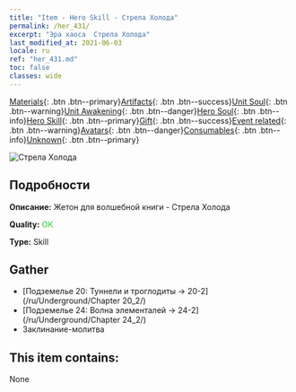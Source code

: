```yaml
---
title: "Item - Hero Skill - Стрела Холода"
permalink: /her_431/
excerpt: "Эра хаоса  Стрела Холода"
last_modified_at: 2021-06-03
locale: ru
ref: "her_431.md"
toc: false
classes: wide
---
```

 [Materials](/ItemsRU/){: .btn .btn--primary}[Artifacts](/ItemsRU/Artifacts/){: .btn .btn--success}[Unit Soul](/ItemsRU/UnitSoul/){: .btn .btn--warning}[Unit Awakening](/ItemsRU/UnitAwakening/){: .btn .btn--danger}[Hero Soul](/ItemsRU/HeroSoul/){: .btn .btn--info}[Hero Skill](/ItemsRU/HeroSkill/){: .btn .btn--primary}[Gift](/ItemsRU/Gift/){: .btn .btn--success}[Event related](/ItemsRU/Events/){: .btn .btn--warning}[Avatars](/ItemsRU/Avatars/){: .btn .btn--danger}[Consumables](/ItemsRU/Consumables/){: .btn .btn--info}[Unknown](/ItemsRU/Unknown/){: .btn .btn--primary}

 ![Стрела Холода](/images/t/ps_hanbingshenjian.png)

## Подробности
 **Описание:** Жетон для волшебной книги - Стрела Холода

 **Quality:** <span style="color: #32CD32">OK</span>

 **Type:** Skill

## Gather

*    [Подземелье 20: Туннели и троглодиты -> 20-2](/ru/Underground/Chapter 20_2/) 
*    [Подземелье 24: Волна элементалей -> 24-2](/ru/Underground/Chapter 24_2/) 
*    Заклинание-молитва 

## This item contains:

  None

